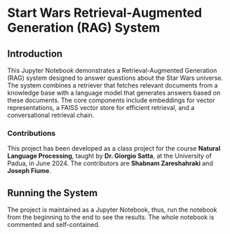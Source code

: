 # Start Wars Retrieval-Augmented Generation (RAG) System
## Introduction
This Jupyter Notebook demonstrates a Retrieval-Augmented Generation (RAG) system designed to answer questions about the Star Wars universe. The system combines a retriever that fetches relevant documents from a knowledge base with a language model that generates answers based on these documents. The core components include embeddings for vector representations, a FAISS vector store for efficient retrieval, and a conversational retrieval chain.

### Contributions
This project has been developed as a class project for the course **Natural Language Processing**, taught by **Dr. Giorgio Satta**, at the University of Padua, in June 2024.
The contributors are **Shabnam Zareshahraki** and **Joseph Fiume**.

## Running the System
The project is maintained as a Jupyter Notebook, thus, run the notebook from the beginning to the end to see the results. The whole notebook is commented and self-contained.
